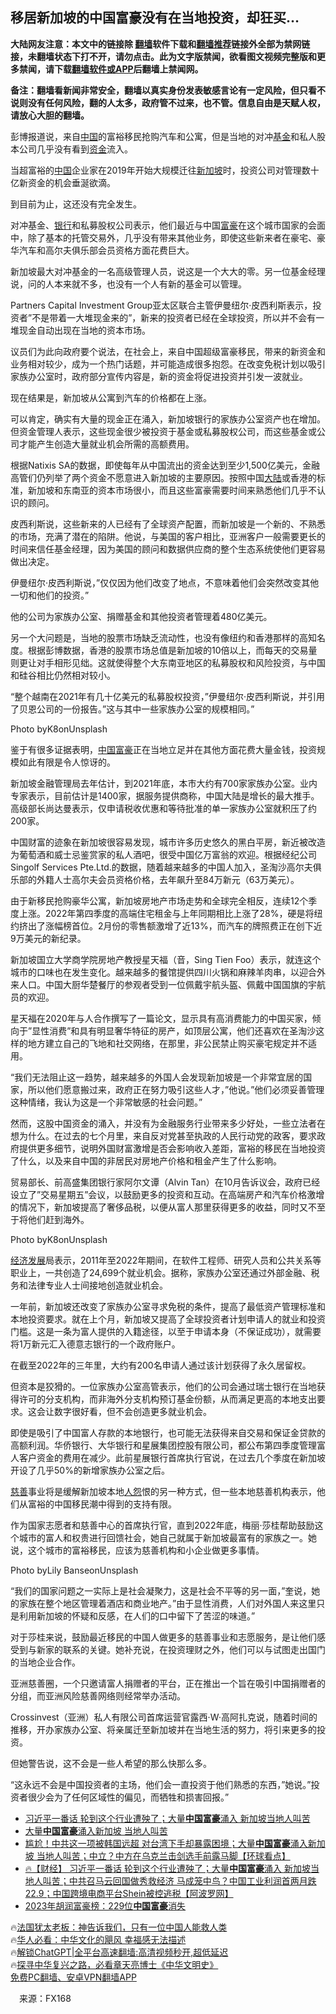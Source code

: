  <!-- 面包屑导航 --> <h2>移居新加坡的中国富豪没有在当地投资，却狂买…</h2> <p class="notice"><b>大陆网友注意：本文中的链接除 <a href="https://github.com/bannedbook/fanqiang" >翻墙</a>软件下载和<a href="https://github.com/killgcd/justmysocks/blob/master/README.md">翻墙推荐</a>链接外全部为禁网链接，未翻墙状态下打不开，请勿点击。此为文字版禁闻，欲看图文视频完整版和更多禁闻，请下载<a href="https://github.com/bannedbook/fanqiang">翻墙软件或APP</a>后翻墙上禁闻网。</p><p>备注：翻墙看新闻非常安全，翻墙以真实身份发表敏感言论有一定风险，但只看不说则没有任何风险，翻的人太多，政府管不过来，也不管。信息自由是天赋人权，请放心大胆的翻墙。</b></p>  <div class="entry"> <p>彭博报道说，来自<span class='wp_keywordlink_affiliate'><a href="https://www.bannedbook.org/" title="中国" target="_blank">中国</a></span>的富裕移民抢购汽车和公寓，但是当地的对冲<a href="https://www.bannedbook.org/bnews/tag/%E5%9F%BA%E9%87%91/" class="st_tag internal_tag" rel="tag" title="标签 基金 下的日志">基金</a>和私人股本公司几乎没有看到<a href="https://www.bannedbook.org/bnews/tag/%E8%B5%84%E9%87%91/" class="st_tag internal_tag" rel="tag" title="标签 资金 下的日志">资金</a>流入。</p> <p>当超富裕的<a href="https://www.bannedbook.org/bnews/tag/%E4%B8%AD%E5%9B%BD/" class="st_tag internal_tag" rel="tag" title="标签 中国 下的日志">中国</a>企业家在2019年开始大规模迁往<a href="https://www.bannedbook.org/bnews/tag/%e6%96%b0%e5%8a%a0%e5%9d%a1/" class="st_tag internal_tag" rel="tag" title="标签 新加坡 下的日志">新加坡</a>时，投资公司对管理数十亿新资金的机会垂涎欲滴。</p> <p>到目前为止，这还没有完全发生。</p> <p>对冲基金、<a href="https://www.bannedbook.org/bnews/tag/%e9%93%b6%e8%a1%8c/" class="st_tag internal_tag" rel="tag" title="标签 银行 下的日志">银行</a>和私募股权公司表示，他们最近与中国<a href="https://www.bannedbook.org/bnews/tag/%e5%af%8c%e8%b1%aa/" class="st_tag internal_tag" rel="tag" title="标签 富豪 下的日志">富豪</a>在这个城市国家的会面中，除了基本的托管交易外，几乎没有带来其他业务，即使这些新来者在豪宅、豪华汽车和高尔夫俱乐部会员资格方面花费巨大。</p> <p>新加坡最大对冲基金的一名高级管理人员，说这是一个大大的零。另一位基金经理说，问的人本来就不多，也没有一个人有新的基金可以管理。</p> <p>Partners Capital Investment Group亚太区联合主管伊曼纽尔·皮西利斯表示，投资者&#8221;不是带着一大堆现金来的&#8221;，新来的投资者已经在全球投资，所以并不会有一堆现金自动出现在当地的资本市场。</p> <p>议员们为此向政府要个说法，在社会上，来自中国超级富豪移民，带来的新资金和业务相对较少，成为一个热门话题，并可能造成很多抱怨。在改变免税计划以吸引家族办公室时，政府部分宣传内容是，新的资金将促进投资并引发一波就业。</p> <p>现在结果是，新加坡从公寓到汽车的价格都在上涨。</p> <p>可以肯定，确实有大量的现金正在涌入，新加坡银行的家族办公室资产也在增加。但资金管理人表示，这些现金很少被投资于基金或私募股权公司，而这些基金或公司才能产生创造大量就业机会所需的高额费用。</p> <p>根据Natixis SA的数据，即使每年从中国流出的资金达到至少1,500亿美元，金融高管们仍列举了两个资金不愿意进入新加坡的主要原因。按照中国<span class='wp_keywordlink_affiliate'><a href="https://www.bannedbook.org/" title="大陆" target="_blank">大陆</a></span>或香港的标准，新加坡和东南亚的资本市场很小，而且这些富豪需要时间来熟悉他们几乎不认识的顾问。</p> <p>皮西利斯说，这些新来的人已经有了全球资产配置，而新加坡是一个新的、不熟悉的市场，充满了潜在的陷阱。他说，与美国的客户相比，亚洲客户一般需要更长的时间来信任基金经理，因为美国的顾问和数据供应商的整个生态系统使他们更容易做出决定。</p> <p>伊曼纽尔·皮西利斯说，&#8221;仅仅因为他们改变了地点，不意味着他们会突然改变其他一切和他们的投资。”</p> <p>他的公司为家族办公室、捐赠基金和其他投资者管理着480亿美元。</p> <p>另一个大问题是，当地的股票市场缺乏流动性，也没有像纽约和香港那样的高知名度。根据彭博数据，香港的股票市场总值是新加坡的10倍以上，而每天的交易量则更让对手相形见绌。这就使得整个大东南亚地区的私募股权和风险投资，与中国和硅谷相比仍然相对较小。</p> <p>&#8220;整个越南在2021年有几十亿美元的私募股权投资，&#8221;伊曼纽尔·皮西利斯说，并引用了贝恩公司的一份报告。&#8221;这与其中一些家族办公室的规模相同。&#8221;</p> <p>Photo byK8onUnsplash</p> <p>鉴于有很多证据表明，<a href="https://www.bannedbook.org/bnews/tag/%e4%b8%ad%e5%9b%bd%e5%af%8c%e8%b1%aa/" class="st_tag internal_tag" rel="tag" title="标签 中国富豪 下的日志">中国富豪</a>正在当地立足并在其他方面花费大量金钱，投资规模如此有限是令人惊讶的。</p> <p>新加坡金融管理局去年估计，到2021年底，本市大约有700家家族办公室。业内专家表示，目前估计是1400家，据服务提供商称，中国大陆是增长的最大推手。高级部长尚达曼表示，仅申请税收优惠和等待批准的单一家族办公室就积压了约200家。</p> <p>中国财富的迹象在新加坡很容易发现，城市许多历史悠久的黑白平房，新近被改造为葡萄酒和威士忌鉴赏家的私人酒吧，很受中国亿万富翁的欢迎。根据经纪公司Singolf Services Pte.Ltd.的数据，随着越来越多的中国人加入，圣淘沙高尔夫俱乐部的外籍人士高尔夫会员资格价格，去年飙升至84万新元（63万美元）。</p> <p>由于新移民抢购豪华公寓，新加坡房地产市场走势和全球完全相反，连续12个季度上涨。2022年第四季度的高端住宅租金与上年同期相比上涨了28%，硬是将纽约挤出了涨幅榜首位。2月份的零售额激增了近13%，而汽车的牌照费正在创下近9万美元的新纪录。</p>  <p>新加坡国立大学商学院房地产教授星天福（音，Sing Tien Foo）表示，就连这个城市的口味也在发生变化。越来越多的餐馆提供四川火锅和麻辣羊肉串，以迎合外来人口。中国大厨华楚餐厅的参观者受到一位佩戴宇航头盔、佩戴中国国旗的宇航员的欢迎。</p> <p>星天福在2020年与人合作撰写了一篇论文，显示具有高消费能力的中国买家，倾向于&#8221;显性消费&#8221;和具有明显奢华特征的房产，如顶层公寓，他们还喜欢在圣淘沙这样的地方建立自己的飞地和社交网络，在那里，非公民禁止购买豪宅规定并不适用。</p> <p>&#8220;我们无法阻止这一趋势，越来越多的外国人会发现新加坡是一个非常宜居的国家，所以他们愿意搬过来，政府正在努力吸引这些人才，&#8221;他说。&#8221;他们必须妥善管理这种情绪，我认为这是一个非常敏感的社会问题。&#8221;</p> <p>然而，这股中国资金的涌入，并没有为金融服务行业带来多少好处，一些立法者在想为什么。在过去的七个月里，来自反对党甚至执政的人民行动党的政客，要求政府提供更多细节，说明外国财富激增是否会影响收入差距，富裕的移民在当地投资了什么，以及来自中国的非居民对房地产价格和租金产生了什么影响。</p> <p>贸易部长、前高盛集团银行家阿尔文谭（Alvin Tan）在10月告诉议会，政府已经设立了&#8221;交易星期五&#8221;会议，以鼓励更多的投资和互动。在高端房产和汽车价格激增的情况下，新加坡提高了奢侈品税，以便从富人那里获得更多的收益，同时又不至于将他们赶到海外。</p> <p>Photo byK8onUnsplash</p> <p><span class='wp_keywordlink'><a href="https://www.bannedbook.org/forum2/topic869.html" title="宪政、法治和经济发展——走向市场经济的制度保障" target="_blank">经济发展</a></span>局表示，2011年至2022年期间，在软件工程师、研究人员和公共关系等职业上，一共创造了24,699个就业机会。据称，家族办公室还通过外部金融、税务和法律专业人士间接地创造就业机会。</p> <p>一年前，新加坡还改变了家族办公室寻求免税的条件，提高了最低资产管理标准和本地投资要求。就在上个月，新加坡又提高了全球投资者计划申请人的就业和投资门槛。这是一条为富人提供的入籍途径，以至于申请本身（不保证成功），就需要将1万新元汇入德意志银行的一个政府账户。</p> <p>在截至2022年的三年里，大约有200名申请人通过该计划获得了永久居留权。</p> <p>但资本是狡猾的。一位家族办公室高管表示，他们的公司会通过瑞士银行在当地获得许可的分支机构，而非海外分支机构预订基金份额，从而满足更高的本地支出要求。这会让数字很好看，但不会创造更多就业机会。</p>  <p>即使是吸引了中国富人存款的本地银行，也可能无法获得来自交易和保证金贷款的高额利润。华侨银行、大华银行和星展集团控股有限公司，都公布第四季度管理富人客户资金的费用在减少。此前星展银行首席执行官说，在过去几个季度在新加坡开设了几乎50%的新增家族办公室之后。</p> <p><a href="https://www.bannedbook.org/bnews/tag/%e6%85%88%e5%96%84/" class="st_tag internal_tag" rel="tag" title="标签 慈善 下的日志">慈善</a>事业将是缓解新加坡本地<span class='wp_keywordlink'><a href="https://www.bannedbook.org/forum2/topic66.html" title="任彦芳：《人怨》" target="_blank">人怨</a></span>恨的另一种方式，但一些本地慈善机构表示，他们从富裕的中国移民潮中得到的支持有限。</p> <p>作为国家志愿者和慈善中心的首席执行官，直到2022年底，梅丽·莎桂帮助鼓励这个城市的富人和权贵进行回馈社会，她自己就属于新加坡最富有的家族之一。她说，这个城市的富裕移民，应该为慈善机构和小企业做更多事情。</p> <p>Photo byLily BanseonUnsplash</p> <p>&#8220;我们的国家问题之一实际上是社会凝聚力，这是社会不平等的另一面，&#8221;奎说，她的家族在整个地区管理着酒店和商业地产。&#8221;由于显性消费，人们对外国人来这里只是利用新加坡的怀疑和反感，在人们的口中留下了苦涩的味道。&#8221;</p> <p>对于莎桂来说，鼓励最近移民的中国人做更多的慈善事业和志愿服务，是让他们感受到与新家的联系的关键。她补充说，在投资理财之外，他们可以与试图走出国门的当地企业合作。</p> <p>亚洲慈善圈，一个只邀请富人捐赠者的平台，正在推出一个旨在吸引中国捐赠者的分组，而亚洲风险慈善网络则经常举办活动。</p> <p>Crossinvest（亚洲）私人有限公司首席运营官露西·W·高阿扎克说，随着时间的推移，开办家族办公室、将亲属迁至新加坡并在当地生活的努力，将引来更多的投资。</p> <p>但她警告说，这不会是一些人希望的那么快那么多。</p> <p>&#8220;这永远不会是中国投资者的主场，他们会一直投资于他们熟悉的东西，&#8221;她说。&#8221;投资者很少会为了任何区域性的偏见，而牺牲和损害回报。&#8221;</p>  <!--<div id="taboola-mid-1"></div>--><ul class='op-related-articles' title='相关阅读'> <li><a href='https://www.bannedbook.org/bnews/topimagenews/20230329/1865811.html' target='_blank'>习近平一番话 轮到这个行业遭殃了；大量<b>中国富豪</b>涌入 新加坡当地人叫苦</a></li> <li><a href='https://www.bannedbook.org/bnews/baitai/20230329/1865552.html' target='_blank'>大量<b>中国富豪</b>涌入新加坡 当地人叫苦</a></li> <li><a href='https://www.bannedbook.org/bnews/bannedvideo/20230329/1865419.html' target='_blank'>尴尬！中共这一项被韩国远超 对台湾下手却暴露困境；大量<b>中国富豪</b>涌入新加坡 当地人叫苦；中立？中方在乌克兰击剑选手前露马脚【环球看点】</a></li> <li><a href='https://www.bannedbook.org/bnews/bannedvideo/20230328/1865329.html' target='_blank'>🔥【财经】 习近平一番话 轮到这个行业遭殃了；大量<b>中国富豪</b>涌入 新加坡当地人叫苦；中共召马云回国做秀救经济 马成笼中鸟？中国工业利润首两月跌22.9；中国跨境电商平台Shein被控逃税【阿波罗网】</a></li> <li><a href='https://www.bannedbook.org/bnews/ssgc/20230324/1863610.html' target='_blank'>2023年胡润富豪榜：229位<b>中国富豪</b>消失</a></li> </ul> <p class="texttj"> 🔥<a href="https://www.bannedbook.org/bnews/ssgc/20230219/1850782.html" target="_blank">法国犹太老板：神告诉我们，只有一位中国人能救人类</a><br/> 🔥<a href="https://www.bannedbook.org/bnews/comments/20220220/1694796.html" target="_blank">华人必看：中华文化的飓风 幸福感无法描述</a><br/> 🔥<a href="https://github.com/bannedbook/fanqiang/wiki/V2ray%E6%9C%BA%E5%9C%BA" target="_blank">解锁ChatGPT|全平台高速翻墙:高清视频秒开,超低延迟</a><br/> 🔥<a href="https://www.bannedbook.org/bnews/comments/20220808/1768773.html" target="_blank">探寻中华复兴之路，必看章天亮博士《中华文明史》</a><br/> <a href="https://github.com/bannedbook/fanqiang/wiki/%E7%A6%81%E9%97%BB%E7%BD%91%E5%AE%89%E5%8D%93%E7%BF%BB%E5%A2%99%E6%96%B0%E9%97%BBAPP" target="_blank">免费PC翻墙、安卓VPN翻墙APP</a><br/> </p><p class="src-info">　来源：FX168 </p><a name='sharetosocial'></a> <div style="margin-bottom:5px;padding-bottom:5px;clear:both"> <div id="archive-pix-1" class="banner-ads"> <!-- AuctionX Display platform tag START --> <div id="27602x728x90x621x_ADSLOT1" clicktrack="%%CLICK_URL_ESC%%"></div>  <!-- AuctionX Display platform tag END --> </div> <div id="archive-pix-2" class="banner-ads"> <!-- AuctionX Display platform tag START --> <div id="27556x300x250x621x_ADSLOT1" clicktrack="%%CLICK_URL_ESC%%" style="margin:0 auto;text-align:center"></div>  <!-- AuctionX Display platform tag END --> </div> </div>  <div id="archive-pix-1" class="banner-ads"> <!-- AuctionX Display platform tag START --> <div id="27603x728x90x621x_ADSLOT1" clicktrack="%%CLICK_URL_ESC%%"></div>  <!-- AuctionX Display platform tag END --> </div> </div><!--END ENTRY--> 
